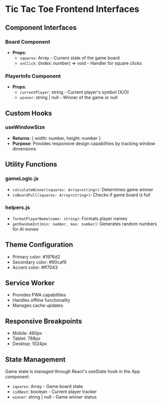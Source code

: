 # Tic Tac Toe Frontend Interfaces

## Component Interfaces

### Board Component
- **Props**:
  - `squares`: Array<string> - Current state of the game board
  - `onClick`: (index: number) => void - Handler for square clicks

### PlayerInfo Component
- **Props**:
  - `currentPlayer`: string - Current player's symbol (X/O)
  - `winner`: string | null - Winner of the game or null

## Custom Hooks

### useWindowSize
- **Returns**: { width: number, height: number }
- **Purpose**: Provides responsive design capabilities by tracking window dimensions

## Utility Functions

### gameLogic.js
- `calculateWinner(squares: Array<string>)`: Determines game winner
- `isBoardFull(squares: Array<string>)`: Checks if game board is full

### helpers.js
- `formatPlayerName(name: string)`: Formats player names
- `getRandomInt(min: number, max: number)`: Generates random numbers for AI moves

## Theme Configuration
- Primary color: #1976d2
- Secondary color: #90caf9
- Accent color: #ff7043

## Service Worker
- Provides PWA capabilities
- Handles offline functionality
- Manages cache updates

## Responsive Breakpoints
- Mobile: 480px
- Tablet: 768px
- Desktop: 1024px

## State Management
Game state is managed through React's useState hook in the App component:
- `squares`: Array<string> - Game board state
- `isXNext`: boolean - Current player tracker
- `winner`: string | null - Game winner status
